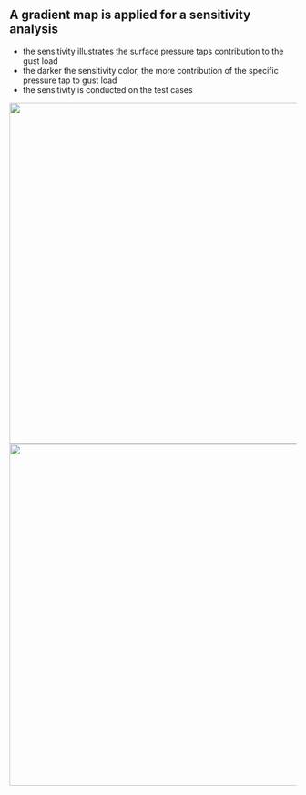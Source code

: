 ## A gradient map is applied for a sensitivity analysis
- the sensitivity illustrates the surface pressure taps contribution to the gust load
- the darker the sensitivity color, the more contribution of the specific pressure tap to gust load
- the sensitivity is conducted on the test cases

<img src="https://github.com/general-chen/Machine_Learnin_Project_Data_Driven/blob/5d0de6885c1a407e7a2955cbbd4e6049dd8fbc5c/MLP_deltawing/MLP_sensitivity_analysis/figure/sensitivity_allcase.png" width="600">
<img src="https://github.com/general-chen/Machine_Learnin_Project_Data_Driven/blob/51b157d11d280fddc3ff9c4193899aafca4893de/MLP_deltawing/MLP_sensitivity_analysis/figure/deltawing_gradient_map.png" width="600">

